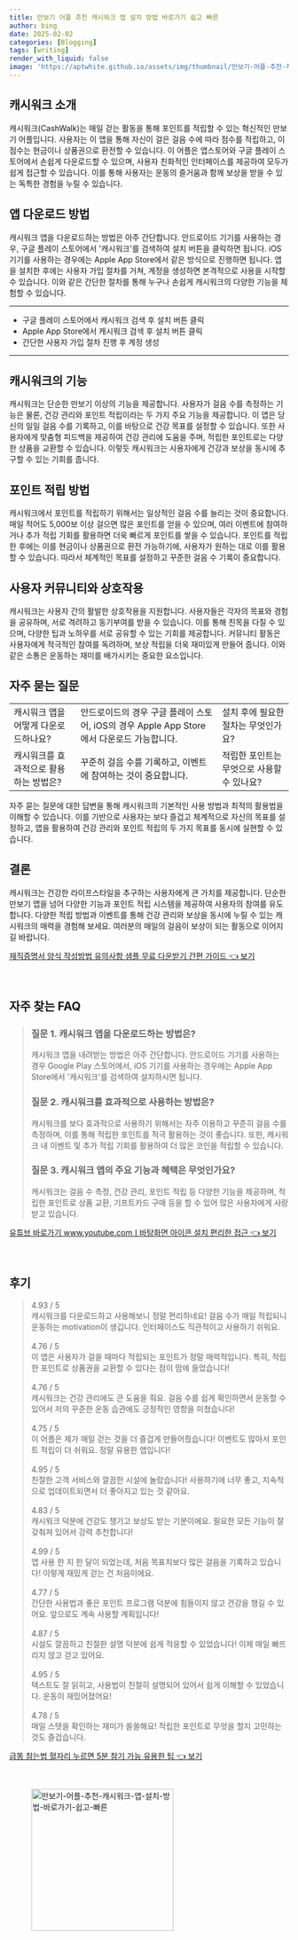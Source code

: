 ```yaml
---
title: 만보기 어플 추천 캐시워크 앱 설치 방법 바로가기 쉽고 빠른
author: bing
date: 2025-02-02
categories: [Blogging]
tags: [writing]
render_with_liquid: false
image: 'https://aptwhite.github.io/assets/img/thumbnail/만보기-어플-추천-캐시워크-앱-설치-방법-바로가기-쉽고-빠른.webp'
---
```



<h2 id='캐시워크 소개'>캐시워크 소개</h2>

<p>캐시워크(CashWalk)는 매일 걷는 활동을 통해 포인트를 적립할 수 있는 혁신적인 만보기 어플입니다. 사용자는 이 앱을 통해 자신이 걸은 걸음 수에 따라 점수를 적립하고, 이 점수는 현금이나 상품권으로 환전할 수 있습니다. 이 어플은 앱스토어와 구글 플레이 스토어에서 손쉽게 다운로드할 수 있으며, 사용자 친화적인 인터페이스를 제공하여 모두가 쉽게 접근할 수 있습니다. 이를 통해 사용자는 운동의 즐거움과 함께 보상을 받을 수 있는 독특한 경험을 누릴 수 있습니다.</p>

<h2 id='앱 다운로드 방법'>앱 다운로드 방법</h2>

<p>캐시워크 앱을 다운로드하는 방법은 아주 간단합니다. 안드로이드 기기를 사용하는 경우, 구글 플레이 스토어에서 '캐시워크'를 검색하여 설치 버튼을 클릭하면 됩니다. iOS 기기를 사용하는 경우에는 Apple App Store에서 같은 방식으로 진행하면 됩니다. 앱을 설치한 후에는 사용자 가입 절차를 거쳐, 계정을 생성하면 본격적으로 사용을 시작할 수 있습니다. 이와 같은 간단한 절차를 통해 누구나 손쉽게 캐시워크의 다양한 기능을 체험할 수 있습니다.</p>

<hr />

<ul>
    <li>구글 플레이 스토어에서 캐시워크 검색 후 설치 버튼 클릭</li>
    <li>Apple App Store에서 캐시워크 검색 후 설치 버튼 클릭</li>
    <li>간단한 사용자 가입 절차 진행 후 계정 생성</li>
</ul>

<hr />

<h2 id='캐시워크의 기능'>캐시워크의 기능</h2>

<p>캐시워크는 단순한 만보기 이상의 기능을 제공합니다. 사용자가 걸음 수를 측정하는 기능은 물론, 건강 관리와 포인트 적립이라는 두 가지 주요 기능을 제공합니다. 이 앱은 당신의 일일 걸음 수를 기록하고, 이를 바탕으로 건강 목표를 설정할 수 있습니다. 또한 사용자에게 맞춤형 피드백을 제공하여 건강 관리에 도움을 주며, 적립한 포인트로는 다양한 상품을 교환할 수 있습니다. 이렇듯 캐시워크는 사용자에게 건강과 보상을 동시에 추구할 수 있는 기회를 줍니다.</p>

<h2 id='포인트 적립 방법'>포인트 적립 방법</h2>

<p>캐시워크에서 포인트를 적립하기 위해서는 일상적인 걸음 수를 늘리는 것이 중요합니다. 매일 적어도 5,000보 이상 걸으면 많은 포인트를 얻을 수 있으며, 여러 이벤트에 참여하거나 추가 적립 기회를 활용하면 더욱 빠르게 포인트를 쌓을 수 있습니다. 포인트를 적립한 후에는 이를 현금이나 상품권으로 환전 가능하기에, 사용자가 원하는 대로 이를 활용할 수 있습니다. 따라서 체계적인 목표를 설정하고 꾸준한 걸음 수 기록이 중요합니다.</p>

<h2 id='사용자 커뮤니티와 상호작용'>사용자 커뮤니티와 상호작용</h2>

<p>캐시워크는 사용자 간의 활발한 상호작용을 지원합니다. 사용자들은 각자의 목표와 경험을 공유하며, 서로 격려하고 동기부여를 받을 수 있습니다. 이를 통해 친목을 다질 수 있으며, 다양한 팁과 노하우를 서로 공유할 수 있는 기회를 제공합니다. 커뮤니티 활동은 사용자에게 적극적인 참여를 독려하며, 보상 적립을 더욱 재미있게 만들어 줍니다. 이와 같은 소통은 운동하는 재미를 배가시키는 중요한 요소입니다.</p>

<h2 id='자주 묻는 질문'>자주 묻는 질문</h2>

<table>
    <tr>
        <td>캐시워크 앱을 어떻게 다운로드하나요?</td>
        <td>안드로이드의 경우 구글 플레이 스토어, iOS의 경우 Apple App Store에서 다운로드 가능합니다.</td>
        <td>설치 후에 필요한 절차는 무엇인가요?</td>
    </tr>
    <tr>
        <td>캐시워크를 효과적으로 활용하는 방법은?</td>
        <td>꾸준히 걸음 수를 기록하고, 이벤트에 참여하는 것이 중요합니다.</td>
        <td>적립한 포인트는 무엇으로 사용할 수 있나요?</td>
    </tr>
</table>

<p>자주 묻는 질문에 대한 답변을 통해 캐시워크의 기본적인 사용 방법과 최적의 활용법을 이해할 수 있습니다. 이를 기반으로 사용자는 보다 즐겁고 체계적으로 자신의 목표를 설정하고, 앱을 활용하여 건강 관리와 포인트 적립의 두 가지 목표를 동시에 실현할 수 있습니다.</p>

<h2 id='결론'>결론</h2>

<p>캐시워크는 건강한 라이프스타일을 추구하는 사용자에게 큰 가치를 제공합니다. 단순한 만보기 앱을 넘어 다양한 기능과 포인트 적립 시스템을 제공하여 사용자의 참여를 유도합니다. 다양한 적립 방법과 이벤트를 통해 건강 관리와 보상을 동시에 누릴 수 있는 캐시워크의 매력을 경험해 보세요. 여러분의 매일의 걸음이 보상이 되는 활동으로 이어지길 바랍니다.</p>


<p><a class="click-button" title="재직증명서 양식 작성방법 유의사항 샘플 무료 다운받기 간편 가이드" href="https://aptwhite.github.io/posts/%EC%9E%AC%EC%A7%81%EC%A6%9D%EB%AA%85%EC%84%9C-%EC%96%91%EC%8B%9D-%EC%9E%91%EC%84%B1%EB%B0%A9%EB%B2%95-%EC%9C%A0%EC%9D%98%EC%82%AC%ED%95%AD-%EC%83%98%ED%94%8C-%EB%AC%B4%EB%A3%8C-%EB%8B%A4%EC%9A%B4%EB%B0%9B%EA%B8%B0-%EA%B0%84%ED%8E%B8-%EA%B0%80%EC%9D%B4%EB%93%9C/" rel="dofollow">재직증명서 양식 작성방법 유의사항 샘플 무료 다운받기 간편 가이드 👈 보기</a></p><br>
<h2 id='자주_찾는_FAQ'>자주 찾는 FAQ</h2>
<div itemscope="" itemtype="https://schema.org/FAQPage"> 
<blockquote> 
<div itemscope="" itemprop="mainEntity" itemtype="https://schema.org/Question"> 
<h3 itemprop="name">질문 1. 캐시워크 앱을 다운로드하는 방법은?</h3> 
<div itemscope="" itemprop="acceptedAnswer" itemtype="https://schema.org/Answer"> 
<span itemprop="text"> 
<p>캐시워크 앱을 내려받는 방법은 아주 간단합니다. 안드로이드 기기를 사용하는 경우 Google Play 스토어에서, iOS 기기를 사용하는 경우에는 Apple App Store에서 '캐시워크'를 검색하여 설치하시면 됩니다.</p> 
</span> 
</div> 
</div> 

<div itemscope="" itemprop="mainEntity" itemtype="https://schema.org/Question"> 
<h3 itemprop="name">질문 2. 캐시워크를 효과적으로 사용하는 방법은?</h3> 
<div itemscope="" itemprop="acceptedAnswer" itemtype="https://schema.org/Answer"> 
<span itemprop="text"> 
<p>캐시워크를 보다 효과적으로 사용하기 위해서는 자주 이용하고 꾸준히 걸음 수를 측정하며, 이를 통해 적립한 포인트를 적극 활용하는 것이 좋습니다. 또한, 캐시워크 내 이벤트 및 추가 적립 기회를 활용하여 더 많은 코인을 적립할 수 있습니다.</p> 
</span> 
</div> 
</div> 

<div itemscope="" itemprop="mainEntity" itemtype="https://schema.org/Question"> 
<h3 itemprop="name">질문 3. 캐시워크 앱의 주요 기능과 혜택은 무엇인가요?</h3> 
<div itemscope="" itemprop="acceptedAnswer" itemtype="https://schema.org/Answer"> 
<span itemprop="text"> 
<p>캐시워크는 걸음 수 측정, 건강 관리, 포인트 적립 등 다양한 기능을 제공하며, 적립한 포인트로 상품 교환, 기프트카드 구매 등을 할 수 있어 많은 사용자에게 사랑받고 있습니다.</p> 
</span> 
</div> 
</div> 
</blockquote> 
</div>
<p><a class="click-button" title="유튜브 바로가기 www.youtube.comㅣ바탕화면 아이콘 설치 편리한 접근" href="https://aptwhite.github.io/posts/%EC%9C%A0%ED%8A%9C%EB%B8%8C-%EB%B0%94%EB%A1%9C%EA%B0%80%EA%B8%B0-www.youtube.com%E3%85%A3%EB%B0%94%ED%83%95%ED%99%94%EB%A9%B4-%EC%95%84%EC%9D%B4%EC%BD%98-%EC%84%A4%EC%B9%98-%ED%8E%B8%EB%A6%AC%ED%95%9C-%EC%A0%91%EA%B7%BC/" rel="dofollow">유튜브 바로가기 www.youtube.comㅣ바탕화면 아이콘 설치 편리한 접근 👈 보기</a></p><br>
<h2 id='후기'>후기</h2>
<div itemscope itemtype="https://schema.org/Product">
  <blockquote>
  <div itemprop="review" itemscope itemtype="https://schema.org/Review">
      <div itemprop="reviewRating" itemscope itemtype="https://schema.org/Rating"> <span itemprop="ratingValue">4.93</span> / <span itemprop="bestRating">5</span> </div>
      <span itemprop="reviewBody">캐시워크를 다운로드하고 사용해보니 정말 편리하네요! 걸음 수가 매일 적립되니 운동하는 motivation이 생깁니다. 인터페이스도 직관적이고 사용하기 쉬워요.</span>
  </div>
  <br>
  <div itemprop="review" itemscope itemtype="https://schema.org/Review">
      <div itemprop="reviewRating" itemscope itemtype="https://schema.org/Rating"> <span itemprop="ratingValue">4.76</span> / <span itemprop="bestRating">5</span> </div>
      <span itemprop="reviewBody">이 앱은 사용자가 걸을 때마다 적립되는 포인트가 정말 매력적입니다. 특히, 적립한 포인트로 상품권을 교환할 수 있다는 점이 맘에 들었습니다!</span>
  </div>
  <br>
  <div itemprop="review" itemscope itemtype="https://schema.org/Review">
      <div itemprop="reviewRating" itemscope itemtype="https://schema.org/Rating"> <span itemprop="ratingValue">4.76</span> / <span itemprop="bestRating">5</span> </div>
      <span itemprop="reviewBody">캐시워크는 건강 관리에도 큰 도움을 줘요. 걸음 수를 쉽게 확인하면서 운동할 수 있어서 저의 꾸준한 운동 습관에도 긍정적인 영향을 미쳤습니다!</span>
  </div>
  <br>
  <div itemprop="review" itemscope itemtype="https://schema.org/Review">
      <div itemprop="reviewRating" itemscope itemtype="https://schema.org/Rating"> <span itemprop="ratingValue">4.75</span> / <span itemprop="bestRating">5</span> </div>
      <span itemprop="reviewBody">이 어플은 제가 매일 걷는 것을 더 즐겁게 만들어줬습니다! 이벤트도 많아서 포인트 적립이 더 쉬워요. 정말 유용한 앱입니다!</span>
  </div>
  <br>
  <div itemprop="review" itemscope itemtype="https://schema.org/Review">
      <div itemprop="reviewRating" itemscope itemtype="https://schema.org/Rating"> <span itemprop="ratingValue">4.95</span> / <span itemprop="bestRating">5</span> </div>
      <span itemprop="reviewBody">친절한 고객 서비스와 깔끔한 시설에 놀랐습니다! 사용하기에 너무 좋고, 지속적으로 업데이트되면서 더 좋아지고 있는 것 같아요.</span>
  </div>
  <br>
  <div itemprop="review" itemscope itemtype="https://schema.org/Review">
      <div itemprop="reviewRating" itemscope itemtype="https://schema.org/Rating"> <span itemprop="ratingValue">4.83</span> / <span itemprop="bestRating">5</span> </div>
      <span itemprop="reviewBody">캐시워크 덕분에 건강도 챙기고 보상도 받는 기분이에요. 필요한 모든 기능이 잘 갖춰져 있어서 강력 추천합니다!</span>
  </div>
  <br>
  <div itemprop="review" itemscope itemtype="https://schema.org/Review">
      <div itemprop="reviewRating" itemscope itemtype="https://schema.org/Rating"> <span itemprop="ratingValue">4.99</span> / <span itemprop="bestRating">5</span> </div>
      <span itemprop="reviewBody">앱 사용 한 지 한 달이 되었는데, 처음 목표치보다 많은 걸음을 기록하고 있습니다! 이렇게 재밌게 걷는 건 처음이에요.</span>
  </div>
  <br>
  <div itemprop="review" itemscope itemtype="https://schema.org/Review">
      <div itemprop="reviewRating" itemscope itemtype="https://schema.org/Rating"> <span itemprop="ratingValue">4.77</span> / <span itemprop="bestRating">5</span> </div>
      <span itemprop="reviewBody">간단한 사용법과 좋은 포인트 프로그램 덕분에 힘들이지 않고 건강을 챙길 수 있어요. 앞으로도 계속 사용할 계획입니다!</span>
  </div>
  <br>
  <div itemprop="review" itemscope itemtype="https://schema.org/Review">
      <div itemprop="reviewRating" itemscope itemtype="https://schema.org/Rating"> <span itemprop="ratingValue">4.87</span> / <span itemprop="bestRating">5</span> </div>
      <span itemprop="reviewBody">시설도 깔끔하고 친절한 설명 덕분에 쉽게 적응할 수 있었습니다! 이제 매일 빠뜨리지 않고 걷고 있어요.</span>
  </div>
  <br>
  <div itemprop="review" itemscope itemtype="https://schema.org/Review">
      <div itemprop="reviewRating" itemscope itemtype="https://schema.org/Rating"> <span itemprop="ratingValue">4.95</span> / <span itemprop="bestRating">5</span> </div>
      <span itemprop="reviewBody">텍스트도 잘 읽히고, 사용법이 친절히 설명되어 있어서 쉽게 이해할 수 있었습니다. 운동이 재밌어졌어요!</span>
  </div>
  <br>
  <div itemprop="review" itemscope itemtype="https://schema.org/Review">
      <div itemprop="reviewRating" itemscope itemtype="https://schema.org/Rating"> <span itemprop="ratingValue">4.78</span> / <span itemprop="bestRating">5</span> </div>
      <span itemprop="reviewBody">매일 스탯을 확인하는 재미가 쏠쏠해요! 적립한 포인트로 무엇을 할지 고민하는 것도 즐겁습니다.</span>
  </div>
  </blockquote>
</div>
<p><a class="click-button" title="급똥 참는법 혈자리 누르면 5분 참기 가능 유용한 팁" href="https://aptwhite.github.io/posts/%EA%B8%89%EB%98%A5-%EC%B0%B8%EB%8A%94%EB%B2%95-%ED%98%88%EC%9E%90%EB%A6%AC-%EB%88%84%EB%A5%B4%EB%A9%B4-5%EB%B6%84-%EC%B0%B8%EA%B8%B0-%EA%B0%80%EB%8A%A5-%EC%9C%A0%EC%9A%A9%ED%95%9C-%ED%8C%81/" rel="dofollow">급똥 참는법 혈자리 누르면 5분 참기 가능 유용한 팁 👈 보기</a></p><br>
<figure class="image"><img src="https://aptwhite.github.io/assets/img/thumbnail/만보기-어플-추천-캐시워크-앱-설치-방법-바로가기-쉽고-빠른.webp" alt="만보기-어플-추천-캐시워크-앱-설치-방법-바로가기-쉽고-빠른" width="256" height="256"></figure>